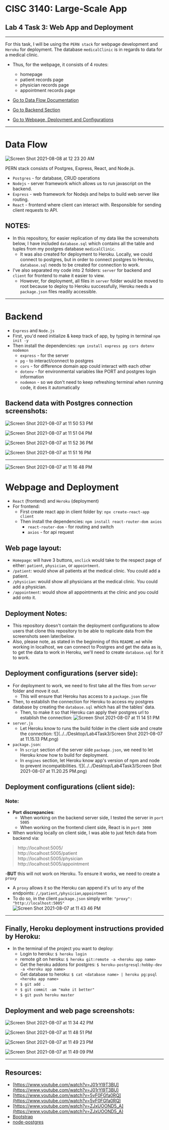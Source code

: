 # CISC 3140: Large-Scale App
## Lab 4 Task 3: Web App and Deployment

***

For this task, I will be using the `PERN stack` for webpage development and `Heroku` for deployment.
The database `medicalClinic` is in regards to data for a medical clinic.   
- Thus, for the webpage, it consists of 4 routes: 
  - homepage
  - patient records page
  - physician records page
  - appointment records page  
  

- [Go to Data Flow Documentation](#data-flow)
- [Go to Backend Section](#backend)
- [Go to Webpage, Deployment and Configurations](#webpage-and-deployment)

***  

# Data Flow
![Screen Shot 2021-08-08 at 12 23 20 AM](https://user-images.githubusercontent.com/87283935/128621108-22297a91-dc9a-4ff3-b126-b35a95797167.png)  
  

PERN stack consists of Postgres, Express, React, and Node.js.
- `Postgres` - for database, CRUD operations
- `Nodejs` - server framework which allows us to run javascript on the backend.
- `Express` - web framework for Nodejs and helps to build web server like routing.
- `React` - frontend where client can interact with. Responsible for sending client requests to API.

## NOTES:
- In this repository, for easier replication of my data like the screenshots below, I have included `database.sql` which contains all the table and tuples from my postgres database `medicalClinic`.
  - It was also created for deployment to Heroku. Locally, we could connect to postgres, but in order to connect postgres to Heroku, `database.sql` needs to be created for connection to work.
- I've also separated my code into 2 folders: `server` for backend and `client` for frontend to make it easier to view. 
  - However, for deployment, all files in `server` folder would be moved to root because to deploy to Heroku successfully, Heroku needs a `package.json` files readily accessible.

***

# Backend
- `Express` and `Node.js`
- First, you'd need initialize & keep track of app, by typing in terminal `npm init -y`
- Then install the dependencies: `npm install express pg cors dotenv nodemon`
  - `express` - for the server
  - `pg` - to interact/connect to postgres
  - `cors` - for difference domain app could interact with each other
  - `dotenv` - for environmental variables like PORT and postgres login information
  - `nodemon` - so we don't need to keep refreshing terminal when running code, it does it automatically

## Backend data with Postgres connection screenshots:
![Screen Shot 2021-08-07 at 11 50 53 PM](https://user-images.githubusercontent.com/87283935/128621513-6ac0340d-7417-49fd-b324-0e8f8fd78115.png)    

![Screen Shot 2021-08-07 at 11 51 04 PM](https://user-images.githubusercontent.com/87283935/128621527-555c881a-c646-445b-b369-ca6e719d37ea.png)  

![Screen Shot 2021-08-07 at 11 52 36 PM](https://user-images.githubusercontent.com/87283935/128621535-cc90de00-73f6-4550-bd32-7ee03e3d6f7c.png)  

![Screen Shot 2021-08-07 at 11 51 16 PM](https://user-images.githubusercontent.com/87283935/128621542-b394fe5d-5c2f-499a-a09c-b9e4d08d7405.png)  

***
![Screen Shot 2021-08-07 at 11 16 48 PM](https://user-images.githubusercontent.com/87283935/128622677-27c565d7-fee3-4440-95e3-d54b83b37673.png)
# Webpage and Deployment
- `React` (frontend) and `Heroku` (deployment)
- For frontend:
  - First create react app in client folder by: `npx create-react-app client`
  - Then install the dependencies: `npm install react-router-dom axios`
    - `react-router-dom` - for routing and switch
    - `axios` - for api request



## Web page layout:
- `Homepage`: will have 3 buttons, `onclick` would take to the respect page of either: `patient`, `physician`, or `appointment`.
- `/patient`: would show all patients at the medical clinic. You could add a patient.
- `/physician`: would show all physicians at the medical clinic. You could add a physician.
- `/appointment`: would show all appointments at the clinic and you could add onto it.

## Deployment Notes:
- This repository doesn't contain the deployment configurations to allow users that clone this repository to be able to replicate data from the screenshots seen later/below.
- Also, please note, as stated in the beginning of this `README.md` while working in localhost, we can connect to Postgres and get the data as is, to get the data to work in Heroku, we'll need to create `database.sql` for it to work.

## Deployment configurations (server side):
- For deployment to work, we need to first take all the files from `server` folder and move it out.
  - This will ensure that Heroku has access to a `package.json` file
- Then, to establish the connection for Heroku to access my postgres database by creating the `database.sql` which has all the tables' data. 
  - Then, to make it so that Heroku can apply their postgres url to establish the connection: 
  ![Screen Shot 2021-08-07 at 11 14 51 PM](https://user-images.githubusercontent.com/87283935/128622242-e4e327e1-bdfd-4c97-9c08-5d1b91aa495f.png)
- `server.js`
  - Let Heroku know to runs the build folder in the client side and create the connection: 
    ![](../../Desktop/Lab4Task3/Screen Shot 2021-08-07 at 11.15.13 PM.png)  
- `package.json`:
  - In `script` section of the server side `package.json`, we need to let Heroku know how to build for deployment.
  - In `engines` section, let Heroku know app's version of npm and node to prevent incompatibilities. 
  ![](../../Desktop/Lab4Task3/Screen Shot 2021-08-07 at 11.20.25 PM.png)   


## Deployment configurations (client side):
### Note:
- **Port** **discrepancies**:
  - When working on the backend server side, I tested the server in `port 5005`
  - When working on the frontend client side, React is in `port 3000`
- When working locally on client side, I was able to just fetch data from backend via:
> http://localhost:5005/  
> http://localhost:5005/patient  
> http://localhost:5005/physician  
> http://localhost:5005/appointment  

-**BUT** this will not work on Heroku. To ensure it works, we need to create a `proxy`
- A `proxy` allows it so the Heroku can append it's url to any of the endpoints: `/`,`/patient`,`/physician`,`appointment`
- To do so, in the client `package.json` simply write: `"proxy": "http://localhost:5005"`  
![Screen Shot 2021-08-07 at 11 43 46 PM](https://user-images.githubusercontent.com/87283935/128622526-887ebd41-cc65-4945-be11-e0b9c70097f4.png)  

***
## Finally, Heroku deployment instructions provided by Heroku:
- In the terminal of the project you want to deploy:
  - Login to heroku: `$ heroku login`
  - remote git on heroku: `$ heroku git:remote -a <heroku app name>`
  - Get the heroku addons for postgres: `$ heroku-postgresql:hobby-dev -a <heroku app name>`
  - Get database to heroku: `$ cat <database name> | heroku pg:psql <heroku app name>`
  - `$ git add .`
  - `$ git commit -am "make it better"`
  - `$ git push heroku master`

  

## Deployment and web page screenshots: 
![Screen Shot 2021-08-07 at 11 34 42 PM](https://user-images.githubusercontent.com/87283935/128623101-ff89c8d0-6192-4025-9ff1-bdc3bb7ac605.png)  

![Screen Shot 2021-08-07 at 11 48 51 PM](https://user-images.githubusercontent.com/87283935/128623104-b9edccd6-aa9e-488f-837d-62eb0c7ae386.png)  

![Screen Shot 2021-08-07 at 11 49 23 PM](https://user-images.githubusercontent.com/87283935/128623111-69e4b3a9-bd07-4146-adce-2a37562f1c3b.png)  

![Screen Shot 2021-08-07 at 11 49 09 PM](https://user-images.githubusercontent.com/87283935/128623115-edd15507-9f25-4940-843e-6f5dc80bb0c8.png)  

*** 

## Resources:  
- [https://www.youtube.com/watch?v=J01rYl9T3BU](https://www.youtube.com/watch?v=J01rYl9T3BU)  
- [https://www.youtube.com/watch?v=5vF0FGfa0RQ](https://www.youtube.com/watch?v=5vF0FGfa0RQ)  
- [https://www.youtube.com/watch?v=ZJxUOOND5_A](https://www.youtube.com/watch?v=ZJxUOOND5_A)  
- [Bootstrap](https://getbootstrap.com/docs/5.1/getting-started/introduction/)  
- [node-postgres](https://node-postgres.com/features/connecting)






